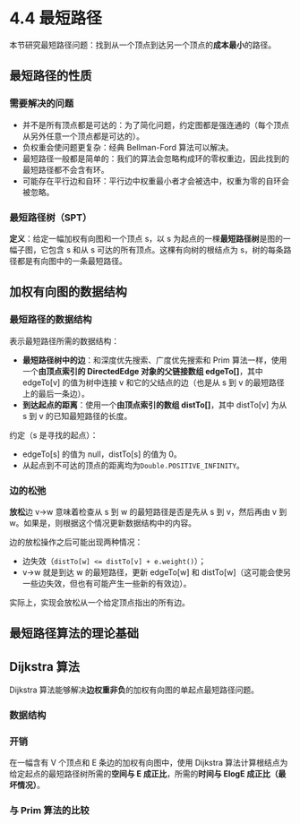 # 4.4 最短路径

本节研究最短路径问题：找到从一个顶点到达另一个顶点的**成本最小**的路径。

## 最短路径的性质

### 需要解决的问题

* 并不是所有顶点都是可达的：为了简化问题，约定图都是强连通的（每个顶点从另外任意一个顶点都是可达的）。
* 负权重会使问题更复杂：经典 Bellman-Ford 算法可以解决。
* 最短路径一般都是简单的：我们的算法会忽略构成环的零权重边，因此找到的最短路径都不会含有环。
* 可能存在平行边和自环：平行边中权重最小者才会被选中，权重为零的自环会被忽略。

### 最短路径树（SPT）

**定义**：给定一幅加权有向图和一个顶点 s，以 s 为起点的一棵**最短路径树**是图的一幅子图，它包含 s 和从 s 可达的所有顶点。这棵有向树的根结点为 s，树的每条路径都是有向图中的一条最短路径。

## 加权有向图的数据结构

### 最短路径的数据结构

表示最短路径所需的数据结构：

* **最短路径树中的边**：和深度优先搜索、广度优先搜索和 Prim 算法一样，使用一个**由顶点索引的 DirectedEdge 对象的父链接数组 edgeTo[]**，其中 edgeTo[v] 的值为树中连接 v 和它的父结点的边（也是从 s 到 v 的最短路径上的最后一条边）。
* **到达起点的距离**：使用一个**由顶点索引的数组 distTo[]**，其中 distTo[v] 为从 s 到 v 的已知最短路径的长度。

约定（s 是寻找的起点）：

* edgeTo[s] 的值为 null，distTo[s] 的值为 0。
* 从起点到不可达的顶点的距离均为`Double.POSITIVE_INFINITY`。

### 边的松弛

**放松**边 v->w 意味着检查从 s 到 w 的最短路径是否是先从 s 到 v，然后再由 v 到 w。如果是，则根据这个情况更新数据结构中的内容。

边的放松操作之后可能出现两种情况：

* 边失效（`distTo[w] <= distTo[v] + e.weight()`）；
* v->w 就是到达 w 的最短路径，更新 edgeTo[w] 和 distTo[w]（这可能会使另一些边失效，但也有可能产生一些新的有效边）。

实际上，实现会放松从一个给定顶点指出的所有边。

## 最短路径算法的理论基础


## Dijkstra 算法

Dijkstra 算法能够解决**边权重非负**的加权有向图的单起点最短路径问题。

### 数据结构

### 开销

在一幅含有 V 个顶点和 E 条边的加权有向图中，使用 Dijkstra 算法计算根结点为给定起点的最短路径树所需的**空间与 E 成正比**，所需的**时间与 ElogE 成正比（最坏情况）**。

### 与 Prim 算法的比较
